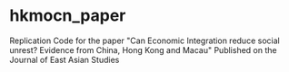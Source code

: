 # hkmocn_paper
Replication Code for the paper "Can Economic Integration reduce social unrest? Evidence from China, Hong Kong and Macau" Published on the Journal of East Asian Studies
